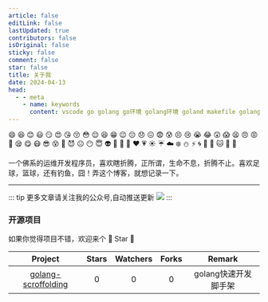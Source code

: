 ```yaml
---
article: false
editLink: false
lastUpdated: true
contributors: false
isOriginal: false
sticky: false
comment: false
star: false
title: 关于我
date: 2024-04-13
head:
  - - meta
    - name: keywords
      content: vscode go golang go环境 golang环境 goland makefile golang开发 运维 java java开发 vue vue-admin-template ops devops java环境 jdk java8 java17
---
```

:smile:
:laughing:
:blush:
:smiley:
:smirk:
:heart_eyes:
:kissing_heart:
:kissing_closed_eyes:
:flushed:
:relieved:
:satisfied:
:grin:
:wink:
:pensive:
:disappointed:
:confounded:
:fearful:
:cold_sweat:
:persevere:
:cry:
:sob:
:joy:
:astonished:
:scream:
:tired_face:
:angry:
:rage:
:triumph:
:sleepy:
:yum:
:mask:
:sunglasses:
:dizzy_face:
:imp:
:smiling_imp:
:neutral_face:
:no_mouth:
:innocent:
:alien:
:yellow_heart:
:blue_heart:
:purple_heart:
:heart:
:heartpulse:
:sunny:
:umbrella:
:cloud:
:snowflake:
:snowman:
:zap:
:cyclone:
:foggy:
:ocean:
:cat:
:dog:
:hamster:

一个佛系的运维开发程序员，喜欢瞎折腾，正所谓，生命不息，折腾不止。喜欢足球，篮球，还有钓鱼，囧！弄这个博客，就想记录一下。

---
::: tip 更多文章请关注我的公众号,自动推送更新
![](/wx.png)
:::

### 开源项目

如果你觉得项目不错，欢迎来个 🤩 Star 🤩

| Project | Stars | Watchers | Forks | Remark |
| :-----: | :---: | :------: | :---: | :----: |
|    <a href="https://github.com/stylite1024/golang-scaffolding" target="_blank">golang-scroffolding</a>    |    0   |    0      |   0    |   golang快速开发脚手架     |

